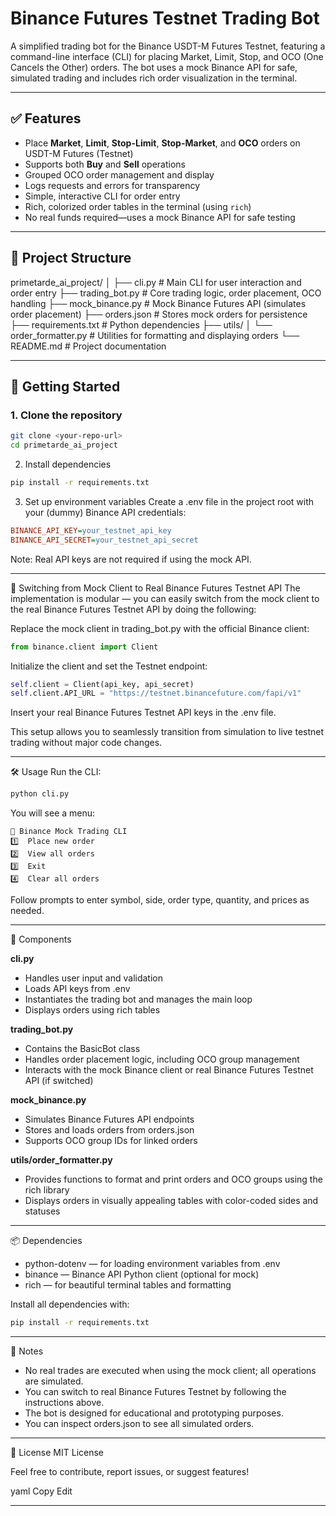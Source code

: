 # Binance Futures Testnet Trading Bot

A simplified trading bot for the Binance USDT-M Futures Testnet, featuring a command-line interface (CLI) for placing Market, Limit, Stop, and OCO (One Cancels the Other) orders. The bot uses a mock Binance API for safe, simulated trading and includes rich order visualization in the terminal.

---

## ✅ Features

- Place **Market**, **Limit**, **Stop-Limit**, **Stop-Market**, and **OCO** orders on USDT-M Futures (Testnet)
- Supports both **Buy** and **Sell** operations
- Grouped OCO order management and display
- Logs requests and errors for transparency
- Simple, interactive CLI for order entry
- Rich, colorized order tables in the terminal (using `rich`)
- No real funds required—uses a mock Binance API for safe testing

---

## 📂 Project Structure

primetarde_ai_project/
│
├── cli.py # Main CLI for user interaction and order entry
├── trading_bot.py # Core trading logic, order placement, OCO handling
├── mock_binance.py # Mock Binance Futures API (simulates order placement)
├── orders.json # Stores mock orders for persistence
├── requirements.txt # Python dependencies
├── utils/
│ └── order_formatter.py # Utilities for formatting and displaying orders
└── README.md # Project documentation

---

## 🚀 Getting Started

### 1. Clone the repository

```bash
git clone <your-repo-url>
cd primetarde_ai_project
```

2. Install dependencies

```bash
pip install -r requirements.txt
```

3. Set up environment variables
Create a .env file in the project root with your (dummy) Binance API credentials:

```ini
BINANCE_API_KEY=your_testnet_api_key
BINANCE_API_SECRET=your_testnet_api_secret
```
Note: Real API keys are not required if using the mock API.

---

🔄 Switching from Mock Client to Real Binance Futures Testnet API
The implementation is modular — you can easily switch from the mock client to the real Binance Futures Testnet API by doing the following:

Replace the mock client in trading_bot.py with the official Binance client:

```python
from binance.client import Client
```
Initialize the client and set the Testnet endpoint:

```python
self.client = Client(api_key, api_secret)
self.client.API_URL = "https://testnet.binancefuture.com/fapi/v1"
```
Insert your real Binance Futures Testnet API keys in the .env file.

This setup allows you to seamlessly transition from simulation to live testnet trading without major code changes.

---

🛠️ Usage
Run the CLI:

```bash
python cli.py
```
You will see a menu:

```pgsql
🎯 Binance Mock Trading CLI
1️⃣  Place new order
2️⃣  View all orders
3️⃣  Exit
4️⃣  Clear all orders
```
Follow prompts to enter symbol, side, order type, quantity, and prices as needed.

---

🧩 Components

**cli.py**
- Handles user input and validation
- Loads API keys from .env
- Instantiates the trading bot and manages the main loop
- Displays orders using rich tables

**trading_bot.py**
- Contains the BasicBot class
- Handles order placement logic, including OCO group management
- Interacts with the mock Binance client or real Binance Futures Testnet API (if switched)

**mock_binance.py**
- Simulates Binance Futures API endpoints
- Stores and loads orders from orders.json
- Supports OCO group IDs for linked orders

**utils/order_formatter.py**
- Provides functions to format and print orders and OCO groups using the rich library
- Displays orders in visually appealing tables with color-coded sides and statuses

---

📦 Dependencies
- python-dotenv — for loading environment variables from .env
- binance — Binance API Python client (optional for mock)
- rich — for beautiful terminal tables and formatting

Install all dependencies with:

```bash
pip install -r requirements.txt
```

---

📝 Notes
- No real trades are executed when using the mock client; all operations are simulated.
- You can switch to real Binance Futures Testnet by following the instructions above.
- The bot is designed for educational and prototyping purposes.
- You can inspect orders.json to see all simulated orders.

---

📜 License
MIT License

Feel free to contribute, report issues, or suggest features!

yaml
Copy
Edit

--- 
